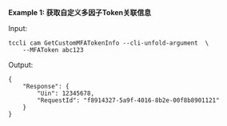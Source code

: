 **Example 1: 获取自定义多因子Token关联信息**



Input: 

```
tccli cam GetCustomMFATokenInfo --cli-unfold-argument  \
    --MFAToken abc123
```

Output: 
```
{
    "Response": {
        "Uin": 12345678,
        "RequestId": "f8914327-5a9f-4016-8b2e-00f8b8901121"
    }
}
```

